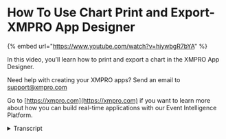 # How To Use Chart Print and Export- XMPRO App Designer
{% embed url="https://www.youtube.com/watch?v=hiywbgR7bYA" %}

In this video, you’ll learn how to print and export a chart in the XMPRO App Designer.

Need help with creating your XMPRO apps? Send an email to support@xmpro.com

Go to [https://xmpro.com](https://xmpro.com) if you want to learn more about how you can build real-time applications with our Event Intelligence Platform.
<details>
<summary>Transcript</summary>welcome to another training video from

exam pro

today we'll be looking at how to allow

chart printing or exporting

in app design

over here i already create two charts

which are reading values from a sql data

source to enable

clean or export for a chart

you can go to the active mode

select the chart that you want to enable

the feature

expand parents

scroll down until you see allow print

export

for demo purposes i will enable one for

one chart for export another chart for

playing

now we're going to see the changes

the print and allow buttons already show

on the top right hand corner of the

chart

when you click on the export button

the chart will be exported to png format

or if you click on the print button and

print dialog will be displayed

and this is how you allow chart painting

or exporting

in app designer thank you for watching

you
</details>
